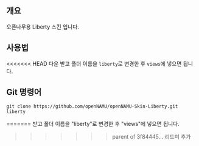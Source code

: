 ## 개요
오픈나무용 Liberty 스킨 입니다.

## 사용법
<<<<<<< HEAD
다운 받고 폴더 이름을 `liberty`로 변경한 후 `views`에 넣으면 됩니다.

## Git 명령어
```
git clone https://github.com/openNAMU/openNAMU-Skin-Liberty.git liberty
```
=======
받고 폴더 이름을 "liberty"로 변경한 후 "views"에 넣으면 됩니다.
>>>>>>> parent of 3f84445... 리드미 추가
